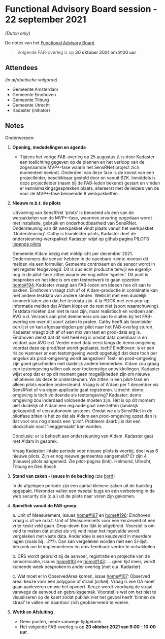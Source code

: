 # Functional Advisory Board session - 22 september 2021

_(Dutch only)_

De notes van het [Functional Advisory Board](../FAB.md).

> Volgende FAB-overleg is op **20 oktober 2021 om 9:00 uur**

## Attendees

_(in alfabetische volgorde)_

- Gemeente Amsterdam
- Gemeente Eindhoven
- Gemeente Tilburg
- Gemeente Utrecht
- Kadaster (initiator)

## Notes

Onderwerpen:

1. **Opening, mededelingen en agenda**
     
     - Tijdens het vorige FAB-overleg op 25 augustus jl. is door Kadaster een toelichting gegeven op de plannen en het verloop van de zogenaamde MVP+-fase waarin het SensRNet project zich momenteel bevindt. Onderdeel van deze fase is de komst van een projectleider, beschikbaar gesteld door en vanuit BZK. Inmiddels is deze projectleider (naam bij de FAB-leden bekend) gestart en vinden er kennismakingsgesprekken plaats, allereerst met de leiders van de voor de MVP+-fase benoemde 8 werkpakketten.

2. **Nieuws m.b.t. de pilots**

     Uitvoering van SensRNet 'pilots' is benoemd als een van de werpakketen van de MVP+-fase, waarmee ervaring opgedaan wordt met installatie, gebruik en onderhoudbaarheid van SensRNet. Ondersteuning van dit werkpakket vindt plaats vanuit het werkpakket 'Ondersteuning'.
     Cathy is teamleider pilots, Kadaster doet de ondersteuning-werkpakket
     Kadaster wijst op github pagina PILOTS [lopende pilots](https://kadaster-labs.github.io/sensrnet-home/Pilots/)
    
     Gemeente A'dam bezig met meldplicht per december 2021. Ondernemers die sensor hebben in de openbare ruimte moeten dit melden via een formulier. Gemeente controleert en de sensor wordt in het register teogevoegd. Dit is dus echt productie terwijl we eigenlijk nog in de pilot-fase zitten waarin we nog willen 'spelen'. Dit punt is besproken en het idee is om een testnetwerk te gaan opzetten [home#194](https://github.com/kadaster-labs/sensrnet-home/issues/194).
     Kadaster vraagt aan FAB-leden om ideeen hoe dit aan te pakken. Eindhoven vraagt zich af of A'dam-productie in combinatie kan met andere testdata van andere steden.
     Wellicht met een duidelijk kenmerk laten zien dat het testdata zijn. A la PDOK met een pop-up informatie melden dat A'dam klopt en de rest niet (soort waarschuwing). Testdata moeten dan niet te raar zijn, maar realistisch en voldoen aan AVG e.d. Verzoek aan pilot deelnemers om aan te sluiten bij het FAB-overleg om over dit soort zaken te praten. Cathy heeft als teamleider een lijst en kan afgevaardigden per pilot naar het FAB-overleg sturen. Kadaster vraagt zich af of een mix van test en prod-data erg is. Eindhoven denkt dat dit niet heel erg is omdat data openbaar is en voldoet aan AVG e.d. Verder moet data eerst langs de demo omgeving voordat deze op prod/test wordt geplaatst, toch? Eindhoven: is er een risico wanneer er een testomgeving wordt opgetuigd dat deze toch per ongeluk als prod-omgeving wordt aangezien? Test- en prod-omgeving zijn goed gescheiden met duidelijk andere kenmerken.
     A'dam zou graag een testomgeving willen ook voor toekomstige ontwikkelingen. Kadaster wijst erop dat er op dit moment geen mogelijkheden zijn om nieuwe initiatieven als deze te ondersteunen. We zitten in een pilot-fase en alleen pilots worden ondersteund. Vraag is of A'dam per 1 december via SensRNet of via eigen applicatie gaat registreren.
     Utrecht: demo omgeving is toch voldoende als testomgeving? Kadaster: demo omgeving zou inderdaad voldoende moeten zijn. 
     Het is op dit moment niet duidelijk of A'dam een reg.node gaat neerzetten (landelijk gekoppeld) of een autonoom systeem.
     Omdat we als SensRNet in de pilotfase zitten is het zo dat als A'dam een prod-omgeving opzet dan is dat voor ons nog steeds een 'pilot'. Probleem daarbij is dat een blockchain nooit 'leeggemaakt' kan worden.
    
     Conclusie: er is behoeft aan ondersteuning van A'dam. Kadaster gaat met A'dam in gesprek.
    
     Vraag Kadaster: intake periode voor nieuwe pilots is voorbij, doel was 6 nieuwe pilots. Zijn er nog nieuwe gemeentes aangemeld? Er zijn 4 (nieuwe) pilots aangemeld. ZIe pilot-pagina (link). Helmond, Utrecht, Tilburg en Den Bosch.
    
          
3. **Stand van zaken - issues in de backlog** (zie [bord](https://github.com/orgs/kadaster-labs/projects/1))
   
     In de afgelopen periode zijn een aantal kleinere zaken uit de backlog opgepakt. Hieronder vallen een tweetal bugs en een verbetering in de web security die (o.a.) uit de pilots naar voren zijn gekomen.
     
   
4. **Specifiek vanuit de FAB-groep**
   
     a. Unit of Measurement, issues [home#167](https://github.com/kadaster-labs/sensrnet-home/issues/167) en [home#196](https://github.com/kadaster-labs/sensrnet-home/issues/196):
     Eindhoven: vraag is of we m.b.t. Unit of Measuremnets voor een keuzeveld of een vrije-teskt veld gaan. Drop-down box lijkt te uitgebreid. Voorstel is om veld te maken dat uitziet als vrij veld maar het ingevulde wordt vergeleken met vaste data. Ander idee is een keuzeveld in meerdere lagen (zoals bij ...???). Dan kan vergeleken worden met een SI-lijst. Verzoek om te implemneteren en dmv feedback verder te ontwikkelen.     
     
     b. CRS wordt gebruikt bij de aanvoer, registratie en projectie van de sensorlocatie, issues [home#93](https://github.com/kadaster-labs/sensrnet-home/issues/93) en [home#143](https://github.com/kadaster-labs/sensrnet-home/issues/143):
... geen tijd meer, wordt komende week besproken in ander overleg (met o.a. Kadaster).     
     
     c. Wat moet er in ObservedArea komen, issue [home#107](https://github.com/kadaster-labs/sensrnet-home/issues/107):
     Observed area: keuze voor een polygoon of straal (cirkel). Vraag is wie OA moet gaan aanleveren en wie het opvoert. Keuze wordt voorlopig de straal vanwege de eenvoud en gebruiksgemak. Voorstel is wel om het niet te visualiseren op de kaart zodat publiek niet het gevoel heeft 'binnen de straal' te vallen en daardoor zich geobserveerd te voelen.


5. **Wvttk en Afsluiting**
   
     - Geen punten, mede vanwege tijdgebrek.
     - Het volgende FAB-overleg is op **20 oktober 2021 van 9:00 - 10:00 uur**.
